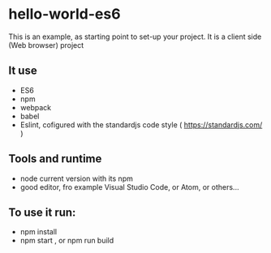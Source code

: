 # hello-world-es6

This is an example, as starting point to set-up your project.
It is a client side (Web browser) project
## It use
* ES6
* npm
* webpack
* babel
* Eslint, cofigured with the standardjs code style ( https://standardjs.com/  )

## Tools and runtime
* node current version with its npm
* good editor, fro example Visual Studio Code, or Atom, or others...

## To use it run:
* npm install
* npm start , or npm run build
